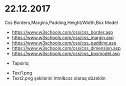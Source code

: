 # 22.12.2017

Css Borders,Margins,Padding,Height/Width,Box Model

- https://www.w3schools.com/css/css_border.asp
- https://www.w3schools.com/css/css_margin.asp
- https://www.w3schools.com/css/css_padding.asp
- https://www.w3schools.com/css/css_dimension.asp
- https://www.w3schools.com/css/css_boxmodel.asp

* Tapsiriq

- Text1.png
- Text2.png
şəkilərini html&css olaraq düzəldin 
